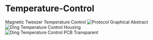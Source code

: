 # Temperature-Control
Magnetic Tweezer Temperature Control
![Protocol Graphical Abstract](https://github.com/UCI-Ding-Lab/Temperature-Control/assets/18509861/171be7df-02b9-424b-ad33-025a89c2c47d)
![Ding Temperature Control Housing](https://github.com/UCI-Ding-Lab/Temperature-Control/assets/18509861/82138039-b1c0-48d2-b1c3-b16cbedd26cc)
![Ding Temperature Control PCB Transparent](https://github.com/UCI-Ding-Lab/Temperature-Control/assets/18509861/287069da-e2cb-484a-8604-a7f40e08ee17)
